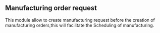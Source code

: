 Manufacturing order request
---------------------------
This module allow to create manufacturing request before the creation of manufacturing orders,this will facilitate the Scheduling of manufacturing.



